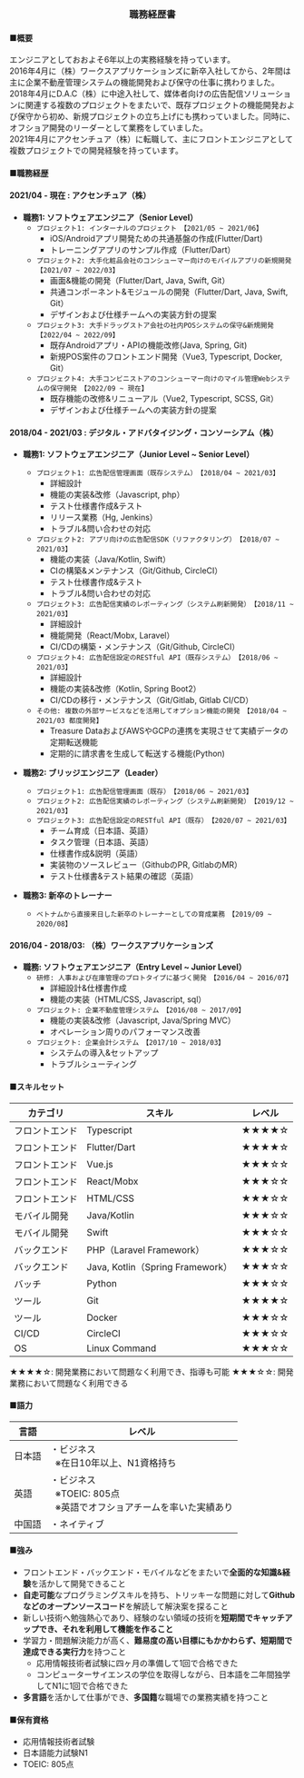 <h3 style="text-align: center;">職務経歴書</h3>

#### ■概要

エンジニアとしておおよそ6年以上の実務経験を持っています。<br>2016年4月に（株）ワークスアプリケーションズに新卒入社してから、2年間は主に企業不動産管理システムの機能開発および保守の仕事に携わりました。<br>2018年4月にD.A.C（株）に中途入社して、媒体者向けの広告配信ソリューションに関連する複数のプロジェクトをまたいで、既存プロジェクトの機能開発および保守から初め、新規プロジェクトの立ち上げにも携わっていました。同時に、オフショア開発のリーダーとして業務をしていました。<br>2021年4月にアクセンチュア（株）に転職して、主にフロントエンジニアとして複数プロジェクトでの開発経験を持っています。

#### ■職務経歴

#### 2021/04 - 現在 : アクセンチュア（株）
- **職務1: ソフトウェアエンジニア（Senior Level）**
  - `プロジェクト1: インターナルのプロジェクト　【2021/05 ~ 2021/06】`
    - iOS/Androidアプリ開発ための共通基盤の作成(Flutter/Dart)
    - トレーニングアプリのサンプル作成（Flutter/Dart）
  - `プロジェクト2: 大手化粧品会社のコンシューマー向けのモバイルアプリの新規開発　【2021/07 ~ 2022/03】`
    - 画面&機能の開発（Flutter/Dart, Java, Swift, Git）
    - 共通コンポーネント&モジュールの開発（Flutter/Dart, Java, Swift, Git）
    - デザインおよび仕様チームへの実装方針の提案
  - `プロジェクト3: 大手ドラッグストア会社の社内POSシステムの保守&新規開発　【2022/04 ~ 2022/09】`
    - 既存Androidアプリ・APIの機能改修(Java, Spring, Git)
    - 新規POS案件のフロントエンド開発（Vue3, Typescript, Docker, Git）
  - `プロジェクト4: 大手コンビニストアのコンシューマー向けのマイル管理Webシステムの保守開発　【2022/09 ~ 現在】`
    - 既存機能の改修&リニューアル（Vue2, Typescript, SCSS, Git）
    - デザインおよび仕様チームへの実装方針の提案

#### 2018/04 - 2021/03 : デジタル・アドバタイジング・コンソーシアム（株）

- **職務1: ソフトウェアエンジニア（Junior Level ~ Senior Level）**
  - `プロジェクト1: 広告配信管理画面（既存システム）　【2018/04 ~ 2021/03】`
    - 詳細設計
    - 機能の実装&改修（Javascript, php）
    - テスト仕様書作成&テスト
    - リリース業務（Hg, Jenkins）
    - トラブル&問い合わせの対応
  - `プロジェクト2: アプリ向けの広告配信SDK（リファクタリング）　【2018/07 ~ 2021/03】`
    - 機能の実装（Java/Kotlin, Swift）
    - CIの構築&メンテナンス（Git/Github, CircleCI）
    - テスト仕様書作成&テスト
    - トラブル&問い合わせの対応
  - `プロジェクト3: 広告配信実績のレポーティング（システム刷新開発）　【2018/11 ~ 2021/03】`
    - 詳細設計
    - 機能開発（React/Mobx, Laravel）
    - CI/CDの構築・メンテナンス（Git/Github, CircleCI）
  - `プロジェクト4: 広告配信設定のRESTful API（既存システム）　【2018/06 ~ 2021/03】`
    - 詳細設計
    - 機能の実装&改修（Kotlin, Spring Boot2）
    - CI/CDの移行・メンテナンス（Git/Gitlab, Gitlab CI/CD）
  - `その他: 複数の外部サービスなどを活用してオプション機能の開発　【2018/04 ~ 2021/03 都度開発】`
    - Treasure DataおよびAWSやGCPの連携を実現させて実績データの定期転送機能
    - 定期的に請求書を生成して転送する機能(Python)

- **職務2: ブリッジエンジニア（Leader）**
  - `プロジェクト1: 広告配信管理画面（既存）　【2018/06 ~ 2021/03】`
  - `プロジェクト2: 広告配信実績のレポーティング（システム刷新開発）　【2019/12 ~ 2021/03】`
  - `プロジェクト3: 広告配信設定のRESTful API（既存）　【2020/07 ~ 2021/03】`
    - チーム育成（日本語、英語）
    - タスク管理（日本語、英語）
    - 仕様書作成&説明（英語）
    - 実装物のソースレビュー（GithubのPR, GitlabのMR）
    - テスト仕様書&テスト結果の確認（英語）
- **職務3: 新卒のトレーナー**
  - `ベトナムから直接来日した新卒のトレーナーとしての育成業務　【2019/09 ~ 2020/08】`

#### 2016/04 - 2018/03: （株）ワークスアプリケーションズ

- **職務: ソフトウェアエンジニア（Entry Level ~ Junior Level）**
  - `研修: 人事および在庫管理のプロトタイプに基づく開発　【2016/04 ~ 2016/07】`
    - 詳細設計&仕様書作成
    - 機能の実装（HTML/CSS, Javascript, sql）
  - `プロジェクト: 企業不動産管理システム　【2016/08 ~ 2017/09】`
    - 機能の実装&改修（Javascript, Java/Spring MVC）
    - オペレーション周りのパフォーマンス改善
  - `プロジェクト: 企業会計システム　【2017/10 ~ 2018/03】`
    - システムの導入&セットアップ
    - トラブルシューティング

#### ■スキルセット

|カテゴリ|スキル|レベル|
|----|----|----|
|フロントエンド|Typescript|★★★★☆|
|フロントエンド|Flutter/Dart|★★★★☆|
|フロントエンド|Vue.js|★★★☆☆|
|フロントエンド|React/Mobx|★★★☆☆|
|フロントエンド|HTML/CSS|★★★☆☆|
|モバイル開発|Java/Kotlin|★★★☆☆|
|モバイル開発|Swift|★★★☆☆|
|バックエンド|PHP（Laravel Framework）|★★★☆☆|
|バックエンド|Java, Kotlin（Spring Framework）|★★★☆☆|
|バッチ|Python|★★★☆☆|
|ツール|Git|★★★★☆|
|ツール|Docker|★★★☆☆|
|CI/CD|CircleCI|★★★☆☆|
|OS|Linux Command|★★★☆☆|
★★★★☆: 開発業務において問題なく利用でき、指導も可能
★★★☆☆: 開発業務において問題なく利用できる

#### ■語力

|言語|レベル|
|----|----|
|日本語|・ビジネス<br>&nbsp;&nbsp;※在日10年以上、N1資格持ち<br>|
|英語|・ビジネス<br>&nbsp;&nbsp;※TOEIC: 805点<br>&nbsp;&nbsp;※英語でオフショアチームを率いた実績あり|
|中国語|・ネイティブ|

#### ■強み

- フロントエンド・バックエンド・モバイルなどをまたいで**全面的な知識&経験**を活かして開発できること
- **自走可能**なプログラミングスキルを持ち、トリッキーな問題に対して**Githubなどのオープンソースコード**を解読して解決案を探ること
- 新しい技術へ勉強熱心であり、経験のない領域の技術を**短期間でキャッチアップでき、それを利用して機能を作ること**
- 学習力・問題解決能力が高く、**難易度の高い目標にもかかわらず、短期間で達成できる実行力**を持つこと
  - 応用情報技術者試験に四ヶ月の準備して1回で合格できた
  - コンピューターサイエンスの学位を取得しながら、日本語を二年間独学してN1に1回で合格できた
- **多言語**を活かして仕事ができ、**多国籍**な職場での業務実績を持つこと

#### ■保有資格

- 応用情報技術者試験
- 日本語能力試験N1
- TOEIC: 805点
